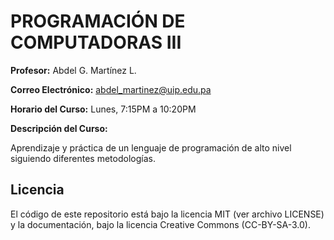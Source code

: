 # PROGRAMACIÓN DE COMPUTADORAS III

**Profesor:** Abdel G. Martínez L.

**Correo Electrónico:** abdel_martinez@uip.edu.pa

**Horario del Curso:** Lunes, 7:15PM a 10:20PM

**Descripción del Curso:**

Aprendizaje y práctica de un lenguaje de programación de alto nivel siguiendo diferentes metodologías.

## Licencia
El código de este repositorio está bajo la licencia MIT (ver archivo LICENSE) y la documentación, bajo la licencia Creative Commons (CC-BY-SA-3.0).

